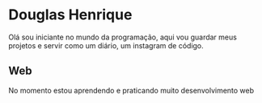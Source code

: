 <h1>Douglas Henrique</h1>

Olá sou iniciante no mundo da programação, aqui vou guardar meus projetos e servir como um diário, um instagram de código.

<h2>Web</h2>

No momento estou aprendendo e praticando muito desenvolvimento web



